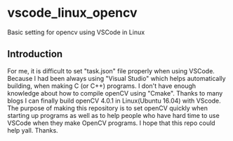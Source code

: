 # vscode_linux_opencv
Basic setting for opencv using VSCode in Linux

## Introduction
For me, it is difficult to set "task.json" file properly when using VSCode. Because I had been always using "Visual Studio" which helps automatically building, when making C (or C++) programs. I don't have enough knowledge about how to compile openCV using "Cmake". Thanks to many blogs I can finally build openCV 4.0.1 in Linux(Ubuntu 16.04) with VScode. The purpose of making this repository is to set openCV quickly when starting up programs as well as to help people who have hard time to use VSCode when they make OpenCV programs. I hope that this repo could help yall. Thanks.
